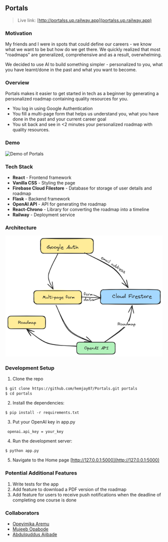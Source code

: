 Portals
-----
> Live link: [http://portalss.up.railway.app](portalss.up.railway.app)

### Motivation
My friends and I were in spots that could define our careers - we know what we want to be but how do we get there. We quickly realized that most "roadmaps" are generalized, comprehensive and as a result, overwhelming. 

We decided to use AI to build something simpler - personalized to you, what you have learnt/done in the past and what you want to become.


### Overview
Portals makes it easier to get started in tech as a beginner by generating a personalized roadmap containing quality resources for you.

- You log in using Google Authentication
- You fill a multi-page form that helps us understand you, what you have done in the past and your current career goal
- You sit back and see in <2 minutes your personalized roadmap with quality resources.


### Demo 
![Demo of Portals](portals_demo.gif)


### Tech Stack

- **React** - Frontend framework
- **Vanilla CSS** - Styling the page
- **Firebase Cloud Filestore** - Database for storage of user details and roadmap
- **Flask** - Backend framework
- **OpenAI API** - API for generating the roadmap
- **React-Chrono** - Library for converting the roadmap into a timeline
- **Railway** - Deployment service

### Architecture
![ Architecture of Portals ](./portals_architecture.png)

### Development Setup

1. Clone the repo

```
$ git clone https://github.com/hemjay07/Portals.git portals
$ cd portals
```

2. Install the dependencies:

```
$ pip install -r requirements.txt
```

3. Put your OpenAI key in app.py

```
 openai.api_key = your_key
```

4. Run the development server:

```
$ python app.py
```

5. Navigate to the Home page [http://127.0.0.1:5000](http://127.0.0.1:5000)

### Potential Additional Features
  
1. Write tests for the app
2. Add feature to download a PDF version of the roadmap
3. Add feature for users to receive push notifications when the deadline of completing one course is done

### Collaborators
- [Opeyimika Aremu](linkedin.com/in/opeyimikaaremu/)
- [Mujeeb Opabode](https://ng.linkedin.com/in/abdulmujeeb-opabode-46080716a)
- [Abdulquddus Ajibade](https://ng.linkedin.com/in/ajibadeadedayoabdulquddus)
